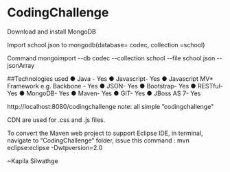 CodingChallenge
===============


Download and install MongoDB

Import  school.json to mongodb(database= codec, collection =school)

Command 
mongoimport --db codec --collection school --file school.json  --jsonArray


##Technologies used
● Java - Yes
● Javascript- Yes
● Javascript MV* Framework e.g. Backbone - Yes
● JSON- Yes
● Bootstrap- Yes
● RESTful- Yes
● MongoDB- Yes
● Maven- Yes
● GIT- Yes
● JBoss AS 7- Yes


http://localhost:8080/codingchallenge
note: all simple ”codingchallenge”

CDN are used for .css and .js files.

To convert the Maven web project to support Eclipse IDE, in terminal, navigate to “CodingChallenge” folder, issue this command :
mvn eclipse:eclipse -Dwtpversion=2.0




~Kapila Silwathge
